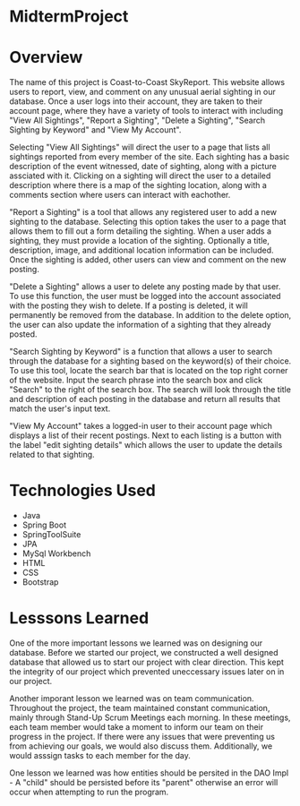 # MidtermProject

# Overview

The name of this project is Coast-to-Coast SkyReport. This website allows users to report, view, and comment on any unusual aerial sighting in our database. Once a user logs into their account, they are taken to their account page, where they have a variety of tools to interact with including "View All Sightings", "Report a Sighting", "Delete a Sighting", "Search Sighting by Keyword" and "View My Account". 

Selecting "View All Sightings" will direct the user to a page that lists all sightings reported from every member of the site. Each sighting has a basic description of the event witnessed, date of sighting, along with a picture assciated with it. Clicking on a sighting will direct the user to a detailed description where there is a map of the sighting location, along with a comments section where users can interact with eachother. 

"Report a Sighting" is a tool that allows any registered user to add a new sighting to the database. Selecting this option takes the user to a page that allows them to fill out a form detailing the sighting. When a user adds a sighting, they must provide a location of the sighting. Optionally a title, description, image, and additional location information can be included. Once the sighting is added, other users can view and comment on the new posting. 

"Delete a Sighting" allows a user to delete any posting made by that user. To use this function, the user must be logged into the account associated with the posting they wish to delete. If a posting is deleted, it will permanently be removed from the database. In addition to the delete option, the user can also update the information of a sighting that they already posted.

"Search Sighting by Keyword" is a function that allows a user to search through the database for a sighting based on the keyword(s) of their choice. To use this tool, locate the search bar that is located on the top right corner of the website. Input the search phrase into the search box and click "Search" to the right of the search box. The search will look through the title and description of each posting in the database and return all results that match the user's input text. 

"View My Account" takes a logged-in user to their account page which displays a list of their recent postings. Next to each listing is a button with the label "edit sighting details" which allows the user to update the details related to that sighting. 



# Technologies Used

- Java
- Spring Boot
- SpringToolSuite
- JPA
- MySql Workbench
- HTML
- CSS
- Bootstrap

# Lesssons Learned

One of the more important lessons we learned was on designing our database. Before we started our project, we constructed a well designed database that allowed us to start our project with clear direction. This kept the integrity of our project which prevented uneccessary issues later on in our project.

Another imporant lesson we learned was on team communication. Throughout the project, the team maintained constant communication, mainly through Stand-Up Scrum Meetings each morning. In these meetings, each team member would take a moment to inform our team on their progress in the project. If there were any issues that were preventing us from achieving our goals, we would also discuss them. Additionally, we would asssign tasks to each member for the day. 

One lesson we learned was how entities should be persited in the DAO Impl - A "child" should be persisted before its "parent" otherwise an error will occur when attempting to run the program.